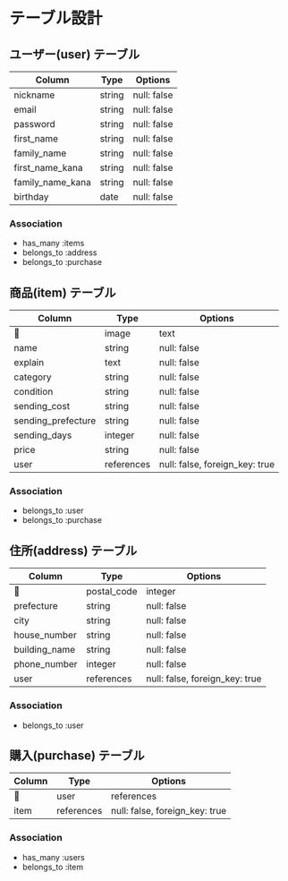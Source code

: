 # テーブル設計

## ユーザー(user) テーブル

| Column             | Type        | Options                         |
| ------             | ----------  | ------------------------------- |
| nickname           | string      | null: false                     |
| email              | string      | null: false                     |
| password           | string      | null: false                     |
| first_name         | string      | null: false                     |
| family_name        | string      | null: false                     |
| first_name_kana    | string      | null: false                     |
| family_name_kana   | string      | null: false                     |
| birthday           | date        | null: false                     |

### Association

- has_many :items
- belongs_to :address
- belongs_to :purchase

## 商品(item) テーブル

| Column             | Type        | Options                         |
| ------             | ----------  | ------------------------------- |
| image              | text        | null: false                     |
| name               | string      | null: false                     |
| explain            | text        | null: false                     |
| category           | string      | null: false                     |
| condition          | string      | null: false                     |
| sending_cost       | string      | null: false                     |
| sending_prefecture | string      | null: false                     |
| sending_days       | integer     | null: false                     |
| price              | string      | null: false                     |
| user               | references  | null: false, foreign_key: true  |

### Association

- belongs_to :user
- belongs_to :purchase

## 住所(address) テーブル

| Column             | Type        | Options                         |
| ------             | ----------  | ------------------------------- |
| postal_code        | integer     | null: false                     |
| prefecture         | string      | null: false                     |
| city               | string      | null: false                     |
| house_number       | string      | null: false                     |
| building_name      | string      | null: false                     |
| phone_number       | integer     | null: false                     |
| user               | references  | null: false, foreign_key: true  |

### Association

- belongs_to :user

## 購入(purchase) テーブル

| Column             | Type        | Options                         |
| ------             | ----------  | ------------------------------- |
| user               | references  | null: false, foreign_key: true  |
| item               | references  | null: false, foreign_key: true  |

### Association

- has_many :users
- belongs_to :item